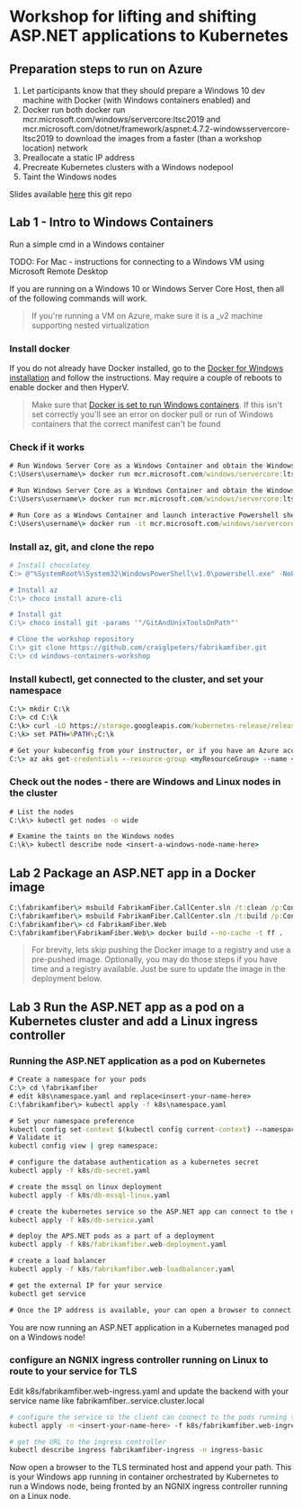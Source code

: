 # Workshop for lifting and shifting ASP.NET applications to Kubernetes

## Preparation steps to run on Azure

1. Let participants know that they should prepare a Windows 10 dev machine with Docker (with Windows containers enabled) and
1. Docker run both docker run mcr.microsoft.com/windows/servercore:ltsc2019 and mcr.microsoft.com/dotnet/framework/aspnet:4.7.2-windowsservercore-ltsc2019 to download the images from a faster (than a workshop location) network
1. Preallocate a static IP address
1. Precreate Kubernetes clusters with a Windows nodepool
1. Taint the Windows nodes

Slides available [here](https://github.com/craiglpeters/fabrikamfiber/blob/master/May%202019%20Windows%20K8s%20Workshop%20Slides.pptx) this git repo

## Lab 1 - Intro to Windows Containers

Run a simple cmd in a Windows container

TODO: For Mac - instructions for connecting to a Windows VM using Microsoft Remote Desktop

If you are running on a Windows 10 or Windows Server Core Host, then all of the following commands will work.
> If you're running a VM on Azure, make sure it is a _v2 machine supporting nested virtualization

### Install docker

If you do not already have Docker installed, go to the [Docker for Windows installation](https://hub.docker.com/editions/community/docker-ce-desktop-windows) and follow the instructions. May require a couple of reboots to enable docker and then HyperV.

> Make sure that [Docker is set to run Windows containers](https://docs.docker.com/docker-for-windows/#switch-between-windows-and-linux-containers). If this isn't set correctly you'll see an error on docker pull or run of Windows containers that the correct manifest can't be found

### Check if it works

```cmd
# Run Windows Server Core as a Windows Container and obtain the Windows Build information via ver
C:\Users\username\> docker run mcr.microsoft.com/windows/servercore:ltsc2019 cmd /c ver

# Run Windows Server Core as a Windows Container and obtain the Windows Build information via Powershell
C:\Users\username\> docker run mcr.microsoft.com/windows/servercore:ltsc2019 powershell [environment]::OSVersion.Version

# Run Core as a Windows Container and launch interactive Powershell shell
C:\Users\username\> docker run -it mcr.microsoft.com/windows/servercore:ltsc2019 powershell
```

### Install az, git, and clone the repo

```powershell
# Install chocolatey
C:> @"%SystemRoot%\System32\WindowsPowerShell\v1.0\powershell.exe" -NoProfile -InputFormat None -ExecutionPolicy Bypass -Command "iex ((New-Object System.Net.WebClient).DownloadString('https://chocolatey.org/install.ps1'))" && SET "PATH=%PATH%;%ALLUSERSPROFILE%\chocolatey\bin"

# Install az
C:\> choco install azure-cli

# Install git
C:\> choco install git -params '"/GitAndUnixToolsOnPath"'

# Clone the workshop repository
C:\> git clone https://github.com/craiglpeters/fabrikamfiber.git
C:\> cd windows-containers-workshop
```
### Install kubectl, get connected to the cluster, and set your namespace

```cmd
C:\> mkdir C:\k
C:\> cd C:\k
C:\k> curl -LO https://storage.googleapis.com/kubernetes-release/release/v1.14.0/bin/windows/amd64/kubectl.exe
C:\k> set PATH=%PATH%;C:\k

# Get your kubeconfig from your instructor, or if you have an Azure account follow the instructions in the [AKS docs](https://docs.microsoft.com/en-us/azure/aks/windows-container-cli) to create an AKS cluster with a Windows nodepool
C:\> az aks get-credentials --resource-group <myResourceGroup> --name <myAKSCluster>
```

### Check out the nodes - there are Windows and Linux nodes in the cluster
```cmd
# List the nodes
C:\k\> kubectl get nodes -o wide

# Examine the taints on the Windows nodes
C:\k\> kubectl describe node <insert-a-windows-node-name-here>
```

## Lab 2 Package an ASP.NET app in a Docker image

```cmd
C:\fabrikamfiber\> msbuild FabrikamFiber.CallCenter.sln /t:clean /p:Configuration=Release
C:\fabrikamfiber\> msbuild FabrikamFiber.CallCenter.sln /t:build /p:Configuration=Release /p:PublishProfile=FolderProfile /p:DeployOnBuild=true
C:\fabrikamfiber\> cd FabrikamFiber.Web
C:\fabrikamfiber\FabrikamFiber.Web\> docker build --no-cache -t ff .
```
> For brevity, lets skip pushing the Docker image to a registry and use a pre-pushed image. Optionally, you may do those steps if you have time and a registry available. Just be sure to update the image in the deployment below.

## Lab 3 Run the ASP.NET app as a pod on a Kubernetes cluster and add a Linux ingress controller

### Running the ASP.NET application as a pod on Kubernetes

```cmd
# Create a namespace for your pods
C:\> cd \fabrikamfiber
# edit k8s\namespace.yaml and replace<insert-your-name-here>
C:\fabrikamfiber\> kubectl apply -f k8s\namespace.yaml

# Set your namespace preference
kubectl config set-context $(kubectl config current-context) --namespace=<insert-your-name-here>
# Validate it
kubectl config view | grep namespace:

# configure the database authentication as a kubernetes secret
kubectl apply -f k8s/db-secret.yaml

# create the mssql on linux deployment
kubectl apply -f k8s/db-mssql-linux.yaml

# create the kubernetes service so the ASP.NET app can connect to the database
kubectl apply -f k8s/db-service.yaml

# deploy the APS.NET pods as a part of a deployment
kubectl apply -f k8s/fabrikamfiber.web-deployment.yaml

# create a load balancer
kubectl apply -f k8s/fabrikamfiber.web-loadbalancer.yaml

# get the external IP for your service
kubectl get service

# Once the IP address is available, your can open a browser to connect to your ASP.NET app running in an container on a Windows node
```
You  are now running an ASP.NET application in a Kubernetes managed pod on a Windows node!

### configure an NGNIX ingress controller running on Linux to route to your service for TLS

Edit k8s/fabrikamfiber.web-ingress.yaml and update the backend with your service name like fabrikamfiber.<insert-your-name-here>.service.cluster.local

```bash
# configure the service so the client can connect to the pods running the ASP.NET app
kubectl apply -n <insert-your-name-here> -f k8s/fabrikamfiber.web-ingress.yaml

# get the URL to the ingress controller
kubectl describe ingress fabrikamfiber-ingress -n ingress-basic 
```

Now  open a browser to the TLS terminated host and append your path. This is your Windows app running in container orchestrated by Kubernetes to run a Windows node, being fronted by an NGNIX ingress controller running on a Linux node.